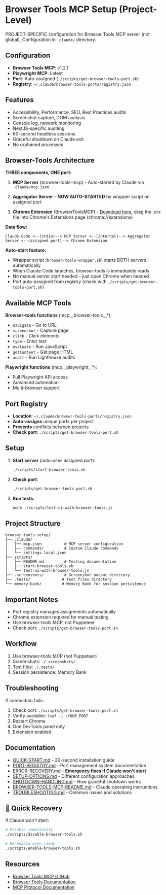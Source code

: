 # Browser Tools MCP Setup (Project-Level)

PROJECT-SPECIFIC configuration for Browser Tools MCP server (not global). Configuration in `.claude/` directory.

## Configuration

- **Browser Tools MCP**: v1.2.1
- **Playwright MCP**: Latest
- **Port**: Auto-assigned (`./scripts/get-browser-tools-port.sh`)
- **Registry**: `~/.claude/browser-tools-ports/registry.json`

## Features

- Accessibility, Performance, SEO, Best Practices audits
- Screenshot capture, DOM analysis
- Console log, network monitoring
- NextJS-specific auditing
- 60-second headless sessions
- Graceful shutdown on Claude exit
- No orphaned processes

## Browser-Tools Architecture

**THREE components, ONE port:**

1. **MCP Server** (browser-tools-mcp) - Auto-started by Claude via `.claude/mcp.json`

2. **Aggregator Server** - **NOW AUTO-STARTED** by wrapper script on assigned port

3. **Chrome Extension** (BrowserToolsMCP) - [Download here](https://browsertools.agentdesk.ai/), drag the .crx file into Chrome's Extensions page (chrome://extensions)

**Data flow:**
```
Claude Code <--(stdio)--> MCP Server <--(internal)--> Aggregator Server <--(assigned port)--> Chrome Extension
```

**Auto-start feature:**
- Wrapper script (`browser-tools-wrapper.sh`) starts BOTH servers automatically
- When Claude Code launches, browser-tools is immediately ready
- No manual server start needed - just open Chrome when needed
- Port auto-assigned from registry (check with `./scripts/get-browser-tools-port.sh`)

## Available MCP Tools

**Browser-tools functions** (mcp__browser-tools__*):
- `navigate` - Go to URL
- `screenshot` - Capture page
- `click` - Click elements
- `type` - Enter text
- `evaluate` - Run JavaScript
- `getContent` - Get page HTML
- `audit` - Run Lighthouse audits

**Playwright functions** (mcp__playwright__*):
- Full Playwright API access
- Advanced automation
- Multi-browser support

## Port Registry

- **Location**: `~/.claude/browser-tools-ports/registry.json`
- **Auto-assigns** unique ports per project
- **Prevents** conflicts between projects
- **Check port**: `./scripts/get-browser-tools-port.sh`

## Setup

1. **Start server** (auto-uses assigned port):
   ```bash
   ./scripts/start-browser-tools.sh
   ```

2. **Check port**:
   ```bash
   ./scripts/get-browser-tools-port.sh
   ```

3. **Run tests**:
   ```bash
   node ./scripts/test-ui-with-browser-tools.js
   ```

## Project Structure

```
browser-tools-setup/
├── .claude/
│   ├── mcp.json          # MCP server configuration
│   ├── commands/         # Custom Claude commands
│   └── settings.local.json
├── scripts/
│   ├── README.md         # Testing documentation
│   ├── start-browser-tools.sh
│   └── test-ui-with-browser-tools.js
├── .screenshots/         # Screenshot output directory
├── .tests/              # Test files directory
└── memory-bank/         # Memory Bank for session persistence
```

## Important Notes

- Port registry manages assignments automatically
- Chrome extension required for manual testing  
- Use browser-tools MCP, not Puppeteer
- Check port: `./scripts/get-browser-tools-port.sh`

## Workflow

1. Use browser-tools MCP (not Puppeteer)
2. Screenshots: `./.screenshots/`
3. Test files: `./.tests/`
4. Session persistence: Memory Bank

## Troubleshooting

If connection fails:
1. Check port: `./scripts/get-browser-tools-port.sh`
2. Verify available: `lsof -i :YOUR_PORT`
3. Restart Chrome
4. One DevTools panel only
5. Extension enabled

## Documentation

- [QUICK-START.md](QUICK-START.md) - 30-second installation guide
- [PORT-REGISTRY.md](PORT-REGISTRY.md) - Port management system documentation
- [ERROR-RECOVERY.md](ERROR-RECOVERY.md) - **Emergency fixes if Claude won't start**
- [SETUP-OPTIONS.md](SETUP-OPTIONS.md) - Different configuration approaches
- [SHUTDOWN-HANDLING.md](SHUTDOWN-HANDLING.md) - How graceful shutdown works
- [BROWSER-TOOLS-MCP-README.md](BROWSER-TOOLS-MCP-README.md) - Claude operating instructions
- [TROUBLESHOOTING.md](TROUBLESHOOTING.md) - Common issues and solutions

## 🚨 Quick Recovery

If Claude won't start:
```bash
# Disable immediately
./scripts/disable-browser-tools.sh

# Re-enable when ready
./scripts/enable-browser-tools.sh
```

## Resources

- [Browser Tools MCP GitHub](https://github.com/AgentDeskAI/browser-tools-mcp)
- [Browser Tools Documentation](https://browsertools.agentdesk.ai/)
- [MCP Protocol Documentation](https://modelcontextprotocol.io/)